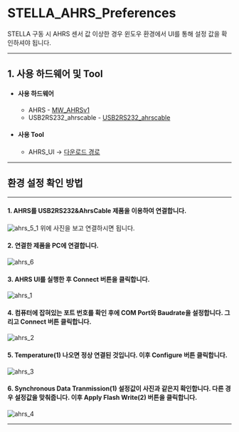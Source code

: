 # STELLA_AHRS_Preferences
STELLA 구동 시 AHRS 센서 값 이상한 경우 윈도우 환경에서 UI를 통해 설정 값을 확인하셔야 됩니다.


***
## 1. 사용 하드웨어 및 Tool
 * #### 사용 하드웨어 
    - AHRS - [MW_AHRSv1](http://www.devicemart.co.kr/goods/view?no=1310790)
     - USB2RS232_ahrscable - [USB2RS232_ahrscable](http://www.devicemart.co.kr/goods/view?no=1310790)
* #### 사용 Tool
    - AHRS_UI -> [다운로드 경로](https://github.com/ntrexlab/MW_AHRS_Manual/blob/main/AHRS_UI.exe)</br>

     
***
## **환경 설정 확인 방법**
***
#### 1. AHRS를 USB2RS232&AhrsCable 제품을 이용하여 연결합니다. 
![ahrs_5_1](https://user-images.githubusercontent.com/85467544/155052035-bff76b37-f0bd-4b38-b17c-d09c7100c35a.png)
 위에 사진을 보고 연결하시면 됩니다.
#### 2. 연결한 제품을 PC에 연결합니다.
![ahrs_6](https://user-images.githubusercontent.com/85467544/155052044-3a1f01d8-2ccf-4688-a4bd-b19d8de88d3c.jpg)
#### 3. AHRS UI를 실행한 후 Connect 버튼을 클릭합니다.
![ahrs_1](https://user-images.githubusercontent.com/85467544/155051990-a971622a-71f1-435d-8c67-2c0a11d3c987.png)
#### 4. 컴퓨터에 잡혀있는 포트 번호를 확인 후에 COM Port와 Baudrate을 설정합니다. 그리고 Connect 버튼 클릭합니다. 
![ahrs_2](https://user-images.githubusercontent.com/85467544/155051997-8b42113a-a596-460a-8056-ae420b9261a6.png)
#### 5. Temperature(1) 나오면 정상 연결된 것입니다. 이후 Configure 버튼 클릭합니다.
![ahrs_3](https://user-images.githubusercontent.com/85467544/155052002-d1b7f123-00bf-458d-be72-b5f9521e94c3.png)
#### 6. Synchronous Data Tranmission(1) 설정값이 사진과 같은지 확인합니다. 다른 경우 설정값을 맞춰줍니다. 이후 Apply Flash Write(2) 버튼을 클릭합니다.
![ahrs_4](https://user-images.githubusercontent.com/85467544/155052026-1ce94fe9-6eb5-4e63-b9fc-0115f174113c.png)




***
